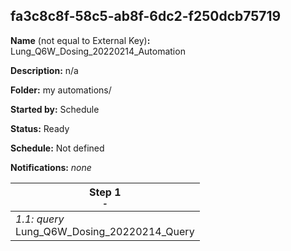 ## fa3c8c8f-58c5-ab8f-6dc2-f250dcb75719

**Name** (not equal to External Key)**:** Lung_Q6W_Dosing_20220214_Automation

**Description:** n/a

**Folder:** my automations/

**Started by:** Schedule

**Status:** Ready

**Schedule:** Not defined

**Notifications:** _none_


| Step 1<br>_<small>-</small>_ |
| --- |
| _1.1: query_<br>Lung_Q6W_Dosing_20220214_Query |
